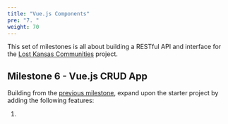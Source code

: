 ```yaml
---
title: "Vue.js Components"
pre: "7. "
weight: 70
---
```


This set of milestones is all about building a RESTful API and interface for the [Lost Kansas Communities](https://lostkansas.ccrsdigitalprojects.com/) project. 

## Milestone 6 - Vue.js CRUD App

Building from the [previous milestone](../06-vue-crud-app/), expand upon the starter project by adding the following features:

1.  


